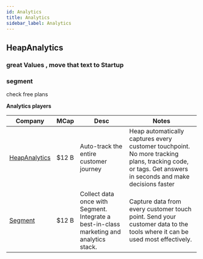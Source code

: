```yaml
---
id: Analytics
title: Analytics
sidebar_label: Analytics
---
```


## HeapAnalytics

### great Values , move that text to Startup 

### segment 
  check free plans
  
**Analytics players**

| Company | MCap | Desc | Notes |
| ------- | -----| ---- | ----- |
| [HeapAnalytics](https://heapanalytics.com/) | $12 B  | Auto-track the entire customer journey  | Heap automatically captures every customer touchpoint. No more tracking plans, tracking code, or tags. Get answers in seconds and make decisions faster | 
| [Segment](https://segment.com/product) | $12 B  | Collect data once with Segment. Integrate a best-in-class marketing and analytics stack. | Capture data from every customer touch point. Send your customer data to the tools where it can be used most effectively.|
